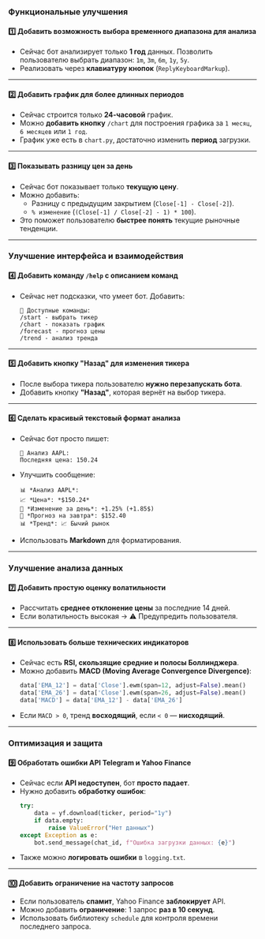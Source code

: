 ### **Функциональные улучшения**
#### 1️⃣ **Добавить возможность выбора временного диапазона для анализа**
   - Сейчас бот анализирует только **1 год** данных. Позволить пользователю выбрать диапазон: `1m`, `3m`, `6m`, `1y`, `5y`.
   - Реализовать через **клавиатуру кнопок** (`ReplyKeyboardMarkup`).

---

#### 2️⃣ **Добавить график для более длинных периодов**
   - Сейчас строится только **24-часовой** график. 
   - Можно **добавить кнопку** `/chart` для построения графика за `1 месяц`, `6 месяцев` или `1 год`.
   - График уже есть в `chart.py`, достаточно изменить **период** загрузки.

---

#### 3️⃣ **Показывать разницу цен за день**
   - Сейчас бот показывает только **текущую цену**.
   - Можно добавить:
     - Разницу с предыдущим закрытием (`Close[-1] - Close[-2]`).
     - `% изменение` (`(Close[-1] / Close[-2] - 1) * 100`).
   - Это поможет пользователю **быстрее понять** текущие рыночные тенденции.

---

### **Улучшение интерфейса и взаимодействия**
#### 4️⃣ **Добавить команду `/help` с описанием команд**
   - Сейчас нет подсказки, что умеет бот. Добавить:
     ```
     📌 Доступные команды:
     /start - выбрать тикер
     /chart - показать график
     /forecast - прогноз цены
     /trend - анализ тренда
     ```

---

#### 5️⃣ **Добавить кнопку "Назад" для изменения тикера**
   - После выбора тикера пользователю **нужно перезапускать бота**.
   - Добавить кнопку **"Назад"**, которая вернёт на выбор тикера.

---

#### 6️⃣ **Сделать красивый текстовый формат анализа**
   - Сейчас бот просто пишет:
     ```
     📌 Анализ AAPL:
     Последняя цена: 150.24
     ```
   - Улучшить сообщение:
     ```
     📊 *Анализ AAPL*:
     📈 *Цена*: *$150.24*
     🔺 *Изменение за день*: +1.25% (+1.85$)
     🔮 *Прогноз на завтра*: $152.40
     📊 *Тренд*: 📈 Бычий рынок
     ```
   - Использовать **Markdown** для форматирования.

---

### **Улучшение анализа данных**
#### 7️⃣ **Добавить простую оценку волатильности**
   - Рассчитать **среднее отклонение цены** за последние 14 дней.
   - Если волатильность высокая → ⚠️ Предупредить пользователя.

---

#### 8️⃣ **Использовать больше технических индикаторов**
   - Сейчас есть **RSI, скользящие средние и полосы Боллинджера**.
   - Можно добавить **MACD (Moving Average Convergence Divergence)**:
     ```python
     data['EMA_12'] = data['Close'].ewm(span=12, adjust=False).mean()
     data['EMA_26'] = data['Close'].ewm(span=26, adjust=False).mean()
     data['MACD'] = data['EMA_12'] - data['EMA_26']
     ```
   - Если `MACD > 0`, тренд **восходящий**, если `< 0` — **нисходящий**.

---

### **Оптимизация и защита**
#### 9️⃣ **Обработать ошибки API Telegram и Yahoo Finance**
   - Сейчас если **API недоступен**, бот **просто падает**.
   - Нужно добавить **обработку ошибок**:
     ```python
     try:
         data = yf.download(ticker, period="1y")
         if data.empty:
             raise ValueError("Нет данных")
     except Exception as e:
         bot.send_message(chat_id, f"Ошибка загрузки данных: {e}")
     ```
   - Также можно **логировать ошибки** в `logging.txt`.

---

#### 🔟 **Добавить ограничение на частоту запросов**
   - Если пользователь **спамит**, Yahoo Finance **заблокирует** API.
   - Можно добавить **ограничение**: 1 запрос **раз в 10 секунд**.
   - Использовать библиотеку `schedule` для контроля времени последнего запроса.
